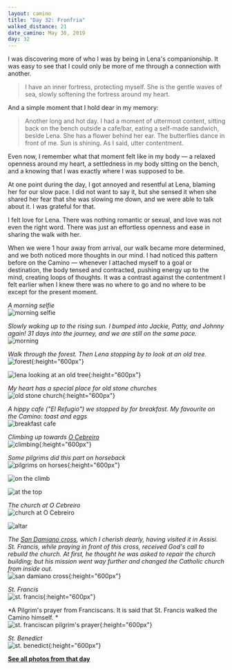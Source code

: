 ```yaml
---
layout: camino
title: "Day 32: Fronfria"
walked_distance: 21
date_camino: May 30, 2019
day: 32
---
```


I was discovering more of who I was by being in Lena's companionship. It was easy to see that I could only be more of me through a connection with another.

> I have an inner fortress, protecting myself. She is the gentle waves of sea, slowly softening the fortress around my heart. 

And a simple moment that I hold dear in my memory:

> Another long and hot day. I had a moment of uttermost content, sitting back on the bench outside a cafe/bar, eating a self-made sandwich, beside Lena. She has a flower behind her ear. The butterflies dance in front of me. Sun is shining. As I said, utter contentment. 

Even now, I remember what that moment felt like in my body — a relaxed openness around my heart, a settledness in my body sitting on the bench, and a knowing that I was exactly where I was supposed to be. 

At one point during the day, I got annoyed and resentful at Lena, blaming her for our slow pace. I did not want to say it, but she sensed it when she shared her fear that she was slowing me down, and we were able to talk about it. I was grateful for that. 

I felt love for Lena. There was nothing romantic or sexual, and love was not even the right word. There was just an effortless openness and ease in sharing the walk with her. 

When we were 1 hour away from arrival, our walk became more determined, and we both noticed more thoughts in our mind. I had noticed this pattern before on the Camino — whenever I attached myself to a goal or destination, the body tensed and contracted, pushing energy up to the mind, creating loops of thoughts. It was a contrast against the contentment I felt earlier when I knew there was no where to go and no where to be except for the present moment.

*A morning selfie*  
![morning selfie](https://lh3.googleusercontent.com/pw/ACtC-3coAydC-hqzKaYxjUnZvhAyJ5vQiLZN-cPBSgQiAsxYIAUPkBHcjD6aV1iordPAa-k7oE0XHaf7PAoWfdTSFDTngtTmDMK1eownLqLy8gI4qpurEb3mJYdEA_dMSpuWW0EnvSgBsHqmNpEPN7SZK2-IlQ=w1876-h1406-no?authuser=0)

*Slowly waking up to the rising sun. I bumped into Jackie, Patty, and Johnny again! 31 days into the journey, and we are still on the same pace.*  
![morning](https://lh3.googleusercontent.com/pw/ACtC-3f_Aek400BfXIA_oeCEuNManW-Axhk_GokTvxCgmqYf0gykImZJeruZ87KIShCXVrD8pjB0YXALzx8jCq6A9t0PwVZVql37Ya8itRYqTU3LtGDOZEu_86Q5-vjPgIRyZxF3WMsr-FlLyBYMu1cqI3NNHw=w2500-h1406-no?authuser=0)

*Walk through the forest. Then Lena stopping by to look at an old tree.*  
![forest](https://lh3.googleusercontent.com/pw/ACtC-3f_Aek400BfXIA_oeCEuNManW-Axhk_GokTvxCgmqYf0gykImZJeruZ87KIShCXVrD8pjB0YXALzx8jCq6A9t0PwVZVql37Ya8itRYqTU3LtGDOZEu_86Q5-vjPgIRyZxF3WMsr-FlLyBYMu1cqI3NNHw=w2500-h1406-no?authuser=0){:height="600px"}

![lena looking at an old tree](https://lh3.googleusercontent.com/pw/ACtC-3eavPZUE8IQ5_cbY4lmypwXRW37KMotUzCTtVtSdkyUYEweoSfGHLhMAL-08hY35AoyE8U-0l4rbpTQq3APQFIk6TvQBeAxnJQRA2IdOvR8s1i5ZFlP4nZjN5hrz1Uhzh8hRItcyUKidBJjz0yE1aW0SQ=w792-h1406-no?authuser=0){:height="600px"}

*My heart has a special place for old stone churches*  
![old stone church](https://lh3.googleusercontent.com/pw/ACtC-3e5-g-UvRIgTEh-lC5QBVf9E1Q1pNrIu3hoKj-6ALSPrEz-MBLUk_67Zsf-XPPuqyHkYuRMFCppY7_nz_ASqucdJWvDDdhzwQ4AdzB-lLWZQGOb8DgfmoQFVPDC3Z5jss6l7hUp3GFhdk1EuhYt6lUnyA=w792-h1406-no?authuser=0){:height="600px"}

*A hippy cafe ("El Refugio") we stopped by for breakfast. My favourite on the Camino: toast and eggs*  
![breakfast cafe](https://lh3.googleusercontent.com/pw/ACtC-3fyt8Q-UNEcec_eKgkqj_JJwShWWu1NFcAj7aJb7JNRuBGnYso0_p6GUAQ9BIUGTJD0eAiORvUkpQZeBm2fQyPNKzvzYVWt3a18zL265xd4bcqkZm9DJDxj3VLlJbvhpubisrnCO939bxV_pXWMm7DM1Q=w2500-h1406-no?authuser=0)

*Climbing up towards [O Cebreiro](https://caminoways.com/ocebreiro)*  
![climbing](https://lh3.googleusercontent.com/pw/ACtC-3ewojsxwlOBXEn39MMQQ0SNCjxR1lSuWJZU-7PkuxwtDzp6ELbhjnC09W8fxTDB-ReqGomjsGr5kc3YPL8kpLZRRygscHxGebGt4PA3U7t8M3eaXWenPkjDgcEQgX-oXQlir5w6wf9Sf8wTjLf4YeTr1w=w792-h1406-no?authuser=0){:height="600px"}

*Some pilgrims did this part on horseback*  
![pilgrims on horses](https://lh3.googleusercontent.com/pw/ACtC-3eHrg8f8q4n_PdG0LL5ZuL9siG07tVs7bixbt2LKuYoSPxgMJ0V0F8NT1llxQgXO9H4UixYDqp87KVivf6saFL580pI687XII6-T1hbNqselHFUCWYa8IrQCeqvg9DKH-VgpgyfwWErOhnr1ym8Ang21g=w792-h1406-no?authuser=0){:height="600px"}

![on the climb](https://lh3.googleusercontent.com/pw/ACtC-3cPWNjOGbyN55o6HnQjm3taqu2Vg48ZuZu3jUWu_IxvqzbHkFufLxHFpENy1nXLDE1-oBbOlIyYESgfBVMyKJn8e_r96vQ1dJFaFg2ZbDIYI0kDr7FKFTw2BGZvgRVW6Sbix05aQxBgalRs6CmjaWs3tw=w2500-h1406-no?authuser=0)

![at the top](https://lh3.googleusercontent.com/pw/ACtC-3dzIA--TExffUCkFV1tQK4xq4z1FtUYwqH7BtQE3_pCn2u-TF3H4EtZrPVlrDVo5NgHNsiIT9jSy9MOGd9OsCEEUHaVPTuCVFDXC9AtYzrpShUGarGoPK3zB3AwrgNHuO-8cdni794FRdkc-GQasNUA9g=w2500-h1406-no?authuser=0)

*The church at O Cebreiro*  
![church at O Cebreiro](https://lh3.googleusercontent.com/pw/ACtC-3fSKlIiM8cYCgMDWsFIcT-fhiky8IGK5VC8F_qW0-4NPsVdqSkMiot5_tpAhfSJsfPRATxIP2ONxl08k1GXBcHgz2X6abXdNanTpS6XpjenLkYJQ6jmztxEjM2spAk2tzo095ZT9cayFaE4BXMsj-5XNw=w2500-h1406-no?authuser=0)

![altar](https://lh3.googleusercontent.com/pw/ACtC-3cpFDyG0Z3cdRyi1-BmOetYY8x94xamozVK6dz2K9c3gbpdKY99b9LD5VOliE_apVu7wqJ6h-NqXVi3D-h08RLg1k_jbsIxF-obgHh4vgACk0aP3w9fbL_ieQRByGlTR3531xX_gyINe6z6MbL8-j1hyA=w2500-h1406-no?authuser=0)

*The [San Damiano cross](https://en.wikipedia.org/wiki/San_Damiano_cross), which I cherish dearly, having visited it in Assisi. St. Francis, while praying in front of this cross, received God's call to rebuild the church. At first, he thought he was asked to repair the church building; but his mission went way further and changed the Catholic church from inside out.*  
![san damiano cross](https://lh3.googleusercontent.com/pw/ACtC-3cGMTworTUnxwDElZRbNXkSFwD0Ffwv2WjK-AmdjMx7dvyIF_oC8iFmU3MWUBTdEhfOs1Bf2I5FnyZXhPCRJavRQFeigMlsvY_t8CKvqucO6bc0p__6D7N6t_VntbXoTjNTbMkNVcFMzds6tGHBVzpm1w=w792-h1406-no?authuser=0){:height="600px"}

*St. Francis*  
![st. francis](https://lh3.googleusercontent.com/pw/ACtC-3eU4nolEg-E1B8TIaPVUtO_fYltdec-Pu5jBacywGeYszlB22ocpnCOp_l6umGxHaGs1_4qjRn7vTrX3OuE11R5lQKZqrzNINNQ2JtRxVOV4m-WbWBRfhI1dKYNFt_HxV_ayWCa1EFmshLLZPua7ykR2w=w792-h1406-no?authuser=0){:height="600px"}

*A Pilgrim's prayer from Franciscans. It is said that St. Francis walked the Camino himself. *  
![st. franciscan pilgrim's prayer](https://lh3.googleusercontent.com/pw/ACtC-3fATMe_HOg36yYK2daqsNDCHNlmWE9D4NVu552upbBkrsRJ-zVCKk4Mt0T612cVpFHKJayY9CrabgQb9LVOycpxyw0ZiDd2r3vYQBIeF5PzxR9Yun_KfGnP8jSIe45ekpEucpCC4Mpjp1wZRhLuwMprag=w792-h1406-no?authuser=0){:height="600px"}

*St. Benedict*  
![st. benedict](https://lh3.googleusercontent.com/pw/ACtC-3fDDV3nQUpdcmkH-5FqZPKl2wp3xmN4jmUcVNi9_NSbbhgADEPNCxfuluiwi57EsQ6x2HwKym8C6vreblo-9CScBHPVExcInxDkSKAXIOjGvg1WE6NQDpBG3CuWRjZy3JwTIYIelu6sAmrBWluEwxut7g=w792-h1406-no?authuser=0){:height="600px"}

[**See all photos from that day**](https://photos.app.goo.gl/9h2KCtxQXhrDZRCA6)

